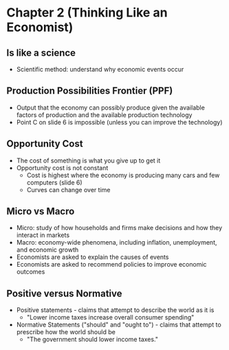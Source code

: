 # Chapter 2 (Thinking Like an Economist)
## Is like a science
- Scientific method: understand why economic events occur
## Production Possibilities Frontier (PPF)
- Output that the economy can possibly produce given the available factors of production and the available production technology
- Point C on slide 6 is impossible (unless you can improve the technology)
## Opportunity Cost
- The cost of something is what you give up to get it
- Opportunity cost is not constant
	- Cost is highest where the economy is producing many cars and few computers (slide 6)
	- Curves can change over time
## Micro vs Macro
- Micro: study of how households and firms make decisions and how they interact in markets
- Macro: economy-wide phenomena, including inflation, unemployment, and economic growth
- Economists are asked to explain the causes of events
- Economists are asked to recommend policies to improve economic outcomes
## Positive versus Normative
- Positive statements - claims that attempt to describe the world as it is
	- "Lower income taxes increase overall consumer spending"
- Normative Statements ("should" and "ought to") - claims that attempt to prescribe how the world should be
	- "The government should lower income taxes."